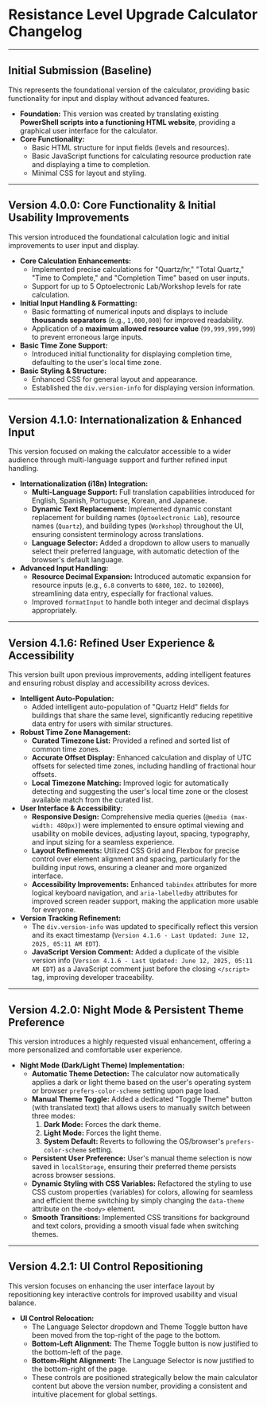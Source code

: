 # Resistance Level Upgrade Calculator Changelog

---

## Initial Submission (Baseline)

This represents the foundational version of the calculator, providing basic functionality for input and display without advanced features.

* **Foundation:** This version was created by translating existing **PowerShell scripts into a functioning HTML website**, providing a graphical user interface for the calculator.
* **Core Functionality:**
    * Basic HTML structure for input fields (levels and resources).
    * Basic JavaScript functions for calculating resource production rate and displaying a time to completion.
    * Minimal CSS for layout and styling.

---

## Version 4.0.0: Core Functionality & Initial Usability Improvements

This version introduced the foundational calculation logic and initial improvements to user input and display.

* **Core Calculation Enhancements:**
    * Implemented precise calculations for "Quartz/hr," "Total Quartz," "Time to Complete," and "Completion Time" based on user inputs.
    * Support for up to 5 Optoelectronic Lab/Workshop levels for rate calculation.
* **Initial Input Handling & Formatting:**
    * Basic formatting of numerical inputs and displays to include **thousands separators** (e.g., `1,000,000`) for improved readability.
    * Application of a **maximum allowed resource value** (`99,999,999,999`) to prevent erroneous large inputs.
* **Basic Time Zone Support:**
    * Introduced initial functionality for displaying completion time, defaulting to the user's local time zone.
* **Basic Styling & Structure:**
    * Enhanced CSS for general layout and appearance.
    * Established the `div.version-info` for displaying version information.

---

## Version 4.1.0: Internationalization & Enhanced Input

This version focused on making the calculator accessible to a wider audience through multi-language support and further refined input handling.

* **Internationalization (i18n) Integration:**
    * **Multi-Language Support:** Full translation capabilities introduced for English, Spanish, Portuguese, Korean, and Japanese.
    * **Dynamic Text Replacement:** Implemented dynamic constant replacement for building names (`Optoelectronic Lab`), resource names (`Quartz`), and building types (`Workshop`) throughout the UI, ensuring consistent terminology across translations.
    * **Language Selector:** Added a dropdown to allow users to manually select their preferred language, with automatic detection of the browser's default language.
* **Advanced Input Handling:**
    * **Resource Decimal Expansion:** Introduced automatic expansion for resource inputs (e.g., `6.8` converts to `6800`, `102.` to `102000`), streamlining data entry, especially for fractional values.
    * Improved `formatInput` to handle both integer and decimal displays appropriately.

---

## Version 4.1.6: Refined User Experience & Accessibility

This version built upon previous improvements, adding intelligent features and ensuring robust display and accessibility across devices.

* **Intelligent Auto-Population:**
    * Added intelligent auto-population of "Quartz Held" fields for buildings that share the same level, significantly reducing repetitive data entry for users with similar structures.
* **Robust Time Zone Management:**
    * **Curated Timezone List:** Provided a refined and sorted list of common time zones.
    * **Accurate Offset Display:** Enhanced calculation and display of UTC offsets for selected time zones, including handling of fractional hour offsets.
    * **Local Timezone Matching:** Improved logic for automatically detecting and suggesting the user's local time zone or the closest available match from the curated list.
* **User Interface & Accessibility:**
    * **Responsive Design:** Comprehensive media queries (`@media (max-width: 480px)`) were implemented to ensure optimal viewing and usability on mobile devices, adjusting layout, spacing, typography, and input sizing for a seamless experience.
    * **Layout Refinements:** Utilized CSS Grid and Flexbox for precise control over element alignment and spacing, particularly for the building input rows, ensuring a cleaner and more organized interface.
    * **Accessibility Improvements:** Enhanced `tabindex` attributes for more logical keyboard navigation, and `aria-labelledby` attributes for improved screen reader support, making the application more usable for everyone.
* **Version Tracking Refinement:**
    * The `div.version-info` was updated to specifically reflect this version and its exact timestamp (`Version 4.1.6 - Last Updated: June 12, 2025, 05:11 AM EDT`).
    * **JavaScript Version Comment:** Added a duplicate of the visible version info (`Version 4.1.6 - Last Updated: June 12, 2025, 05:11 AM EDT`) as a JavaScript comment just before the closing `</script>` tag, improving developer traceability.

---

## Version 4.2.0: Night Mode & Persistent Theme Preference

This version introduces a highly requested visual enhancement, offering a more personalized and comfortable user experience.

* **Night Mode (Dark/Light Theme) Implementation:**
    * **Automatic Theme Detection:** The calculator now automatically applies a dark or light theme based on the user's operating system or browser `prefers-color-scheme` setting upon page load.
    * **Manual Theme Toggle:** Added a dedicated "Toggle Theme" button (with translated text) that allows users to manually switch between three modes:
        1.  **Dark Mode:** Forces the dark theme.
        2.  **Light Mode:** Forces the light theme.
        3.  **System Default:** Reverts to following the OS/browser's `prefers-color-scheme` setting.
    * **Persistent User Preference:** User's manual theme selection is now saved in `localStorage`, ensuring their preferred theme persists across browser sessions.
    * **Dynamic Styling with CSS Variables:** Refactored the styling to use CSS custom properties (variables) for colors, allowing for seamless and efficient theme switching by simply changing the `data-theme` attribute on the `<body>` element.
    * **Smooth Transitions:** Implemented CSS transitions for background and text colors, providing a smooth visual fade when switching themes.

---

## Version 4.2.1: UI Control Repositioning

This version focuses on enhancing the user interface layout by repositioning key interactive controls for improved usability and visual balance.

* **UI Control Relocation:**
    * The Language Selector dropdown and Theme Toggle button have been moved from the top-right of the page to the bottom.
    * **Bottom-Left Alignment:** The Theme Toggle button is now justified to the bottom-left of the page.
    * **Bottom-Right Alignment:** The Language Selector is now justified to the bottom-right of the page.
    * These controls are positioned strategically below the main calculator content but above the version number, providing a consistent and intuitive placement for global settings.
